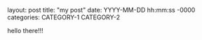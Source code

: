 layout: post
title: "my post"
date: YYYY-MM-DD hh:mm:ss -0000
categories: CATEGORY-1 CATEGORY-2



hello there!!!
